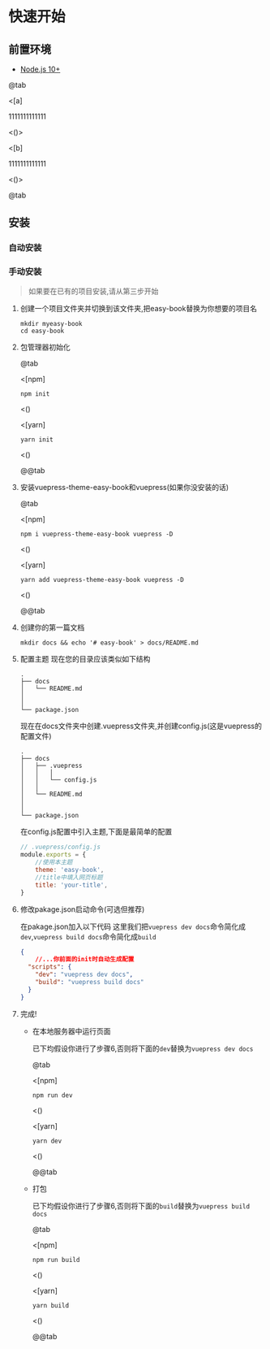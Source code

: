 # 快速开始
## 前置环境
- [Node.js 10+](https://nodejs.org/en)

@tab

<[a]

1111111111111


<()>

<[b]

1111111111111


<()>

@tab


## 安装
### 自动安装
### 手动安装
> 如果要在已有的项目安装,请从第三步开始
1. 创建一个项目文件夹并切换到该文件夹,把easy-book替换为你想要的项目名
    ```
    mkdir myeasy-book
    cd easy-book
    ```
2. 包管理器初始化


    @tab

    <[npm]

    ```sh
    npm init
    ```

    <()

    <[yarn]

    ```
    yarn init 
    ```
    <()

    @@tab

3. 安装vuepress-theme-easy-book和vuepress(如果你没安装的话)
   

    @tab

    <[npm]

    ```
    npm i vuepress-theme-easy-book vuepress -D
    ```

    <()

    <[yarn]

    ```
    yarn add vuepress-theme-easy-book vuepress -D
    ```

    <()

    @@tab




4. 创建你的第一篇文档
    ```
    mkdir docs && echo '# easy-book' > docs/README.md
    ```
5. 配置主题
    现在您的目录应该类似如下结构
     ```
    .
    ├── docs
    │   └── README.md
    │   
    │ 
    └── package.json
    ```
    现在在docs文件夹中创建.vuepress文件夹,并创建config.js(这是vuepress的配置文件)
    ```
    .
    ├── docs
    │   ├── .vuepress 
    │   │   │
    │   │   └── config.js
    │   │ 
    │   └── README.md
    │   
    │ 
    └── package.json
    ```
    在config.js配置中引入主题,下面是最简单的配置
    ```js
    // .vuepress/config.js
    module.exports = {
        //使用本主题
        theme: 'easy-book',
        //title中填入网页标题
        title: 'your-title',
    }
    ```
6. 修改pakage.json启动命令(可选但推荐)
   
   在pakage.json加入以下代码
   这里我们把`vuepress dev docs`命令简化成`dev`,`vuepress build docs`命令简化成`build`
   
    ```json
    {
        //...你前面的init时自动生成配置
      "scripts": {
        "dev": "vuepress dev docs",
        "build": "vuepress build docs"
      }
    }
    ```

7. 完成!
   - 在本地服务器中运行页面

        已下均假设你进行了步骤6,否则将下面的`dev`替换为`vuepress dev docs`

        @tab

        <[npm]

        ```
        npm run dev
        ```

        <()

        <[yarn]

        ```
        yarn dev
        ```
        <()

        @@tab
       
   - 打包

        已下均假设你进行了步骤6,否则将下面的`build`替换为`vuepress build docs`

        @tab

        <[npm]

        ```
        npm run build
        ```

        <()

        <[yarn]

        ```
        yarn build
        ```
        <()

        @@tab